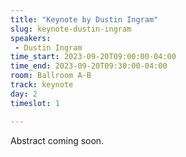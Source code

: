 ```yaml
---
title: "Keynote by Dustin Ingram"
slug: keynote-dustin-ingram
speakers:
 - Dustin Ingram
time_start: 2023-09-20T09:00:00-04:00
time_end: 2023-09-20T09:30:00-04:00
room: Ballroom A-B
track: keynote
day: 2
timeslot: 1

---
```


Abstract coming soon.